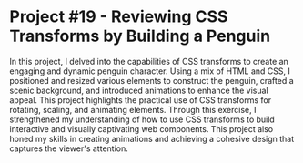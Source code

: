 # Project #19 - Reviewing CSS Transforms by Building a Penguin
In this project, I delved into the capabilities of CSS transforms to create an engaging and dynamic penguin character. Using a mix of HTML and CSS, I positioned and resized various elements to construct the penguin, crafted a scenic background, and introduced animations to enhance the visual appeal. This project highlights the practical use of CSS transforms for rotating, scaling, and animating elements. Through this exercise, I strengthened my understanding of how to use CSS transforms to build interactive and visually captivating web components. This project also honed my skills in creating animations and achieving a cohesive design that captures the viewer's attention.
